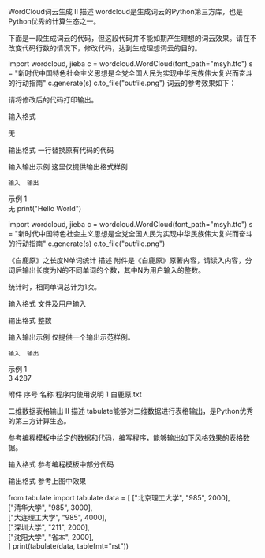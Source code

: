 WordCloud词云生成 II
描述
wordcloud是生成词云的Python第三方库，也是Python优秀的计算生态之一。

下面是一段生成词云的代码，但这段代码并不能如期产生理想的词云效果。请在不改变代码行数的情况下，修改代码，达到生成理想词云的目的。

import wordcloud, jieba
c = wordcloud.WordCloud(font_path="msyh.ttc")
s = "新时代中国特色社会主义思想是全党全国人民为实现中华民族伟大复兴而奋斗的行动指南"
c.generate(s)
c.to_file("outfile.png")
词云的参考效果如下：



请将修改后的代码打印输出。

输入格式

无

输出格式
一行替换原有代码的代码

输入输出示例
这里仅提供输出格式样例

 	输入	输出
示例 1	
无
print("Hello World")

import wordcloud, jieba
c = wordcloud.WordCloud(font_path="msyh.ttc")
s = "新时代中国特色社会主义思想是全党全国人民为实现中华民族伟大复兴而奋斗的行动指南"
c.generate(s)
c.to_file("outfile.png")

《白鹿原》之长度N单词统计
描述
附件是《白鹿原》原著内容，请读入内容，分词后输出长度为N的不同单词的个数，其中N为用户输入的整数。

统计时，相同单词总计为1次。

输入格式
文件及用户输入

输出格式
整数

输入输出示例
仅提供一个输出示范样例。

 	输入	输出
示例 1	
3
4287
 

附件
序号
名称 程序内使用说明
1
白鹿原.txt


二维数据表格输出 II
描述
tabulate能够对二维数据进行表格输出，是Python优秀的第三方计算生态。

参考编程模板中给定的数据和代码，编写程序，能够输出如下风格效果的表格数据。

 

输入格式
参考编程模板中部分代码

输出格式
参考上图中效果

 from tabulate import tabulate
data = [ ["北京理工大学", "985", 2000], \
         ["清华大学", "985", 3000], \
         ["大连理工大学", "985", 4000], \
         ["深圳大学", "211", 2000], \
         ["沈阳大学", "省本", 2000], \
    ]
print(tabulate(data, tablefmt="rst"))